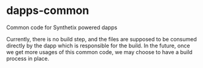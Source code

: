 # dapps-common

Common code for Synthetix powered dapps

Currently, there is no build step, and the files are supposed to be consumed directly by the dapp which is responsible for the build. In the future, once we get more usages of this common code, we may choose to have a build process in place.
